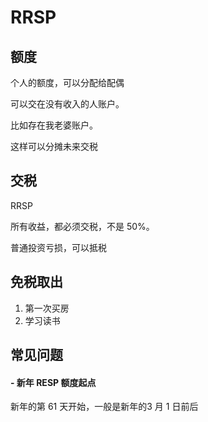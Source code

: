 # RRSP



## 额度

个人的额度，可以分配给配偶



可以交在没有收入的人账户。

比如存在我老婆账户。

这样可以分摊未来交税





## 交税



RRSP

所有收益，都必须交税，不是 50%。

普通投资亏损，可以抵税





## 免税取出



1. 第一次买房
2. 学习读书



## 常见问题



#### - 新年 RESP 额度起点

新年的第 61 天开始，一般是新年的3 月 1 日前后



